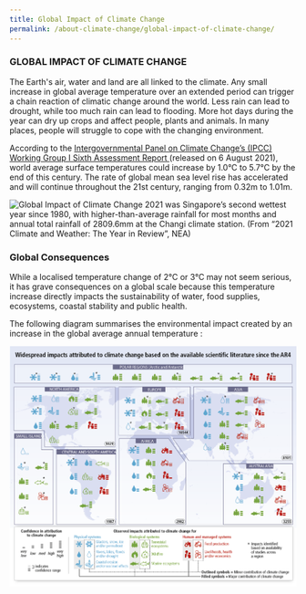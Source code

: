 ```yaml
---
title: Global Impact of Climate Change
permalink: /about-climate-change/global-impact-of-climate-change/
---
```

### GLOBAL IMPACT OF CLIMATE CHANGE

The Earth's air, water and land are all linked to the climate. Any small increase in global average temperature over an extended period can trigger a chain reaction of climatic change around the world. Less rain can lead to drought, while too much rain can lead to flooding. More hot days during the year can dry up crops and affect people, plants and animals. In many places, people will struggle to cope with the changing environment.

According to the [Intergovernmental Panel on Climate Change’s (IPCC) Working Group I Sixth Assessment Report ](https://www.ipcc.ch/assessment-report/ar6/)(released on 6 August 2021), world average surface temperatures could increase by 1.0°C to 5.7°C by the end of this century. The rate of global mean sea level rise has accelerated and will continue throughout the 21st century, ranging from 0.32m to 1.01m.

![Global Impact of Climate Change](/images/global-impact-of-climate-change.jpg "Global Impact of Climate Change")
2021 was Singapore’s second wettest year since 1980, with higher-than-average rainfall for most months and annual total rainfall of 2809.6mm at the Changi climate station. (From “2021 Climate and Weather: The Year in Review”, NEA) 


### Global Consequences
While a localised temperature change of 2°C or 3°C may not seem serious, it has grave consequences on a global scale because this temperature increase directly impacts the sustainability of water, food supplies, ecosystems, coastal stability and public health.

The following diagram summarises the environmental impact created by an increase in the global average annual temperature :

![spm-4](/images/spm-4.png "spm-4")